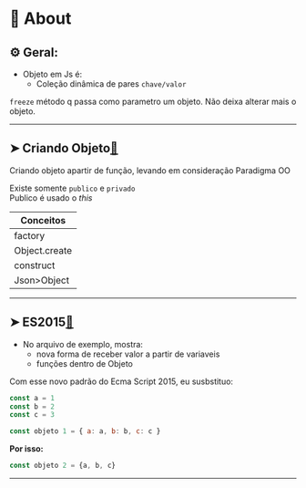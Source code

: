 # 📌 About
## ⚙️ Geral:

* Objeto em Js é:
    * Coleção dinâmica de pares `chave/valor` 

 `freeze` método q passa como parametro um objeto. Não deixa alterar mais o objeto.
 
___
## ➤ Criando Objeto[🔗](https://github.com/RoniDeringer/curso_web_moderno/blob/master/object_7/criar.js)

Criando objeto apartir de função, levando em consideração Paradigma OO

Existe somente `publico` e `privado`<br>
Publico é usado o _this_<br>

Conceitos|
---------|
factory|
Object.create|
construct|
Json>Object|

___
## ➤ ES2015[🔗](https://github.com/RoniDeringer/curso_web_moderno/blob/master/object_7/padraoES2015.js)

* No arquivo de exemplo, mostra:
    * nova forma de receber valor a partir de variaveis
    * funções dentro de Objeto


Com esse novo padrão do Ecma Script 2015, eu susbstituo:
~~~~javascript
const a = 1
const b = 2
const c = 3
~~~~
~~~~javascript
const objeto 1 = { a: a, b: b, c: c }
~~~~
**Por isso:**
~~~~javascript
const objeto 2 = {a, b, c}
~~~~

___
